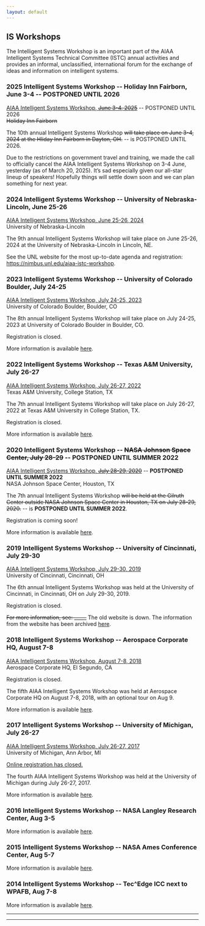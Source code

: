 ```yaml
---
layout: default
---
```


## IS Workshops

The Intelligent Systems Workshop is an important part of the AIAA Intelligent Systems Technical Committee (ISTC) annual activities and provides an informal, unclassified, international forum for the exchange of ideas and information on intelligent systems.

### 2025 Intelligent Systems Workshop -- Holiday Inn Fairborn, June 3-4</strike> -- POSTPONED UNTIL 2026

<a href="">AIAA Intelligent Systems Workshop, <strike>June 3-4, 2025</a></strike> -- POSTPONED UNTIL 2026 <br>
<strike>Holiday Inn Fairborn</strike>

The 10th annual Intelligent Systems Workshop <strike>will take place on June 3-4, 2024 at the Hliday Inn Fairborn in Dayton, OH.</strike> -- is POSTPONED UNTIL 2026.

Due to the restrictions on government travel and training, we made the call to officially cancel the AIAA Intelligent Systems Workshop on 3-4 June, yesterday (as of March 20, 2025). It’s sad especially given our all-star lineup of speakers! Hopefully things will settle down soon and we can plan something for next year.

<!-- More information is available <a href="/2025_IS_Workshop.html">here</a>. -->

### 2024 Intelligent Systems Workshop -- University of Nebraska-Lincoln, June 25-26

<a href="/2024_IS_Workshop.html">AIAA Intelligent Systems Workshop, June 25-26, 2024</a><br>
University of Nebraska-Lincoln

The 9th annual Intelligent Systems Workshop will take place on June 25-26, 2024 at the University of Nebraska-Lincoln in Lincoln, NE.

See the UNL website for the most up-to-date agenda and registration: <a href="https://nimbus.unl.edu/aiaa-istc-workshop">https://nimbus.unl.edu/aiaa-istc-workshop</a>.

### 2023 Intelligent Systems Workshop -- University of Colorado Boulder, July 24-25

<a href="/2023_IS_Workshop.html">AIAA Intelligent Systems Workshop, July 24-25, 2023</a><br>
University of Colorado Boulder, Boulder, CO

The 8th annual Intelligent Systems Workshop will take place on July 24-25, 2023 at University of Colorado Boulder in Boulder, CO.

Registration is closed.<!--Registration is open! ($150 for regular attendees and $25 for students) Register <a href="https://www.cvent.com/d/90qscr">here</a>! -->

<!-- Pre-registration (optional, until May 15) - reserve a ticket now, pay later!: [link to form](https://forms.gle/NKstaexoEqPjMqki7)

Registration link (with payment): coming mid-May! ($150 for regular attendees and $25 for students) -->

More information is available <a href="/2023_IS_Workshop.html">here</a>.

### 2022 Intelligent Systems Workshop -- Texas A&M University, July 26-27

<a href="/2022_IS_Workshop.html">AIAA Intelligent Systems Workshop, July 26-27, 2022</a><br>
Texas A&M University, College Station, TX

The 7th annual Intelligent Systems Workshop will take place on July 26-27, 2022 at Texas A&M University in College Station, TX.

Registration is closed. <!--($150 for regular attendees and $25 for students) Register <a href="https://na.eventscloud.com/ereg/index.php?eventid=695111&">here</a>! -->

More information is available <a href="/2022_IS_Workshop.html">here</a>.

### 2020 Intelligent Systems Workshop -- <strike>NASA Johnson Space Center, July 28-29</strike> -- POSTPONED UNTIL SUMMER 2022

<a href="">AIAA Intelligent Systems Workshop, <strike>July 28-29, 2020</strike></a> -- <b>POSTPONED UNTIL SUMMER 2022</b><br>
NASA Johnson Space Center, Houston, TX

The 7th annual Intelligent Systems Workshop <strike>will be held at the Gilruth Center outside NASA Johnson Space Center in Houston, TX on July 28-29, 2020.</strike> -- is <b>POSTPONED UNTIL SUMMER 2022</b>.

Registration is coming soon! <!-- a href="" Online registration is now open! There is a $100 registration fee that covers on-site meals and snacks for the event. -->

More information is available <a href="">here</a>.

### 2019 Intelligent Systems Workshop -- University of Cincinnati, July 29-30

<a href="{{ '/prior_workshops/2019_IS_Workshop.html' | absolute_url }}">AIAA Intelligent Systems Workshop, July 29-30, 2019</a><br>
University of Cincinnati, Cincinnati, OH

The 6th annual Intelligent Systems Workshop was held at the University of Cincinnati, in Cincinnati, OH on July 29-30, 2019.

Registration is closed. <!--See: <a href="https://istcws2019.org/registration/"></a> -->

<strike>For more information, see: _____</strike> The old website is down. The information from the website has been archived <a href="{{ '/prior_workshops/2019_IS_Workshop.html' | absolute_url }}">here</a>.

### 2018 Intelligent Systems Workshop -- Aerospace Corporate HQ, August 7-8

<a href="{{ '/prior_workshops/2018_IS_Workshop.html' | absolute_url }}">AIAA Intelligent Systems Workshop, August 7-8, 2018</a><br>
Aerospace Corporate HQ, El Segundo, CA

Registration is closed. <!-- a href="http://www.cvent.com/d/2gqm6s" Online registration is now open! There is a $100 registration fee that covers on-site meals and snacks for the event. -->

The fifth AIAA Intelligent Systems Workshop was held at Aerospace Corporate HQ on August 7-8, 2018, with an optional tour on Aug 9.

More information is available <a href="{{ '/prior_workshops/2018_IS_Workshop.html' | absolute_url }}">here</a>.

### 2017 Intelligent Systems Workshop -- University of Michigan, July 26-27

<a href="{{ '/prior_workshops/2017_IS_Workshop.html' | absolute_url }}">AIAA Intelligent Systems Workshop, July 26-27, 2017</a><br>
University of Michigan, Ann Arbor, MI

<u>Online registration has closed.</u> <!-- Online registration is now open! There is a $150 registration fee that covers continental breakfasts, lunches and drinks/snacks for the event. -->

The fourth AIAA Intelligent Systems Workshop was held at the University of Michigan during July 26-27, 2017.

More information is available <a href="{{ '/prior_workshops/2017_IS_Workshop.html' | absolute_url }}">here</a>.

### 2016 Intelligent Systems Workshop -- NASA Langley Research Center, Aug 3-5

More information is available <a href="{{ '/prior_workshops/2016_IS_Workshop.html' | absolute_url }}">here</a>.

### 2015 Intelligent Systems Workshop -- NASA Ames Conference Center, Aug 5-7

More information is available <a href="{{ '/prior_workshops/2015_IS_Workshop.html' | absolute_url }}">here</a>.

### 2014 Intelligent Systems Workshop -- Tec^Edge ICC next to WPAFB, Aug 7-8

More information is available <a href="{{ '/prior_workshops/2014_IS_Workshop.html' | absolute_url }}">here</a>.

* * *
* * *

<!-- --end-of-page-- -->
